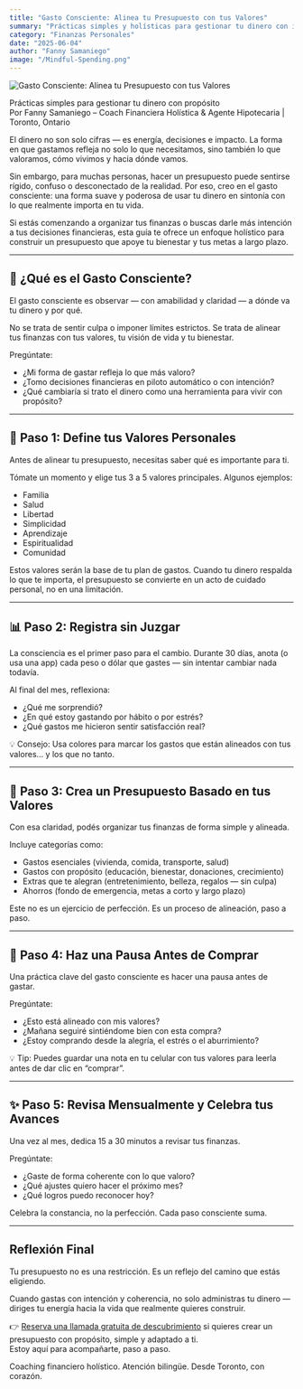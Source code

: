 ```yaml
---
title: "Gasto Consciente: Alinea tu Presupuesto con tus Valores"
summary: "Prácticas simples y holísticas para gestionar tu dinero con intención, alineando tu presupuesto con tus valores y bienestar."
category: "Finanzas Personales"
date: "2025-06-04"
author: "Fanny Samaniego"
image: "/Mindful-Spending.png"
---
```


![Gasto Consciente: Alinea tu Presupuesto con tus Valores](/Mindful-Spending.png)

Prácticas simples para gestionar tu dinero con propósito  
Por Fanny Samaniego – Coach Financiera Holística & Agente Hipotecaria | Toronto, Ontario

El dinero no son solo cifras — es energía, decisiones e impacto. La forma en que gastamos refleja no solo lo que necesitamos, sino también lo que valoramos, cómo vivimos y hacia dónde vamos.

Sin embargo, para muchas personas, hacer un presupuesto puede sentirse rígido, confuso o desconectado de la realidad. Por eso, creo en el gasto consciente: una forma suave y poderosa de usar tu dinero en sintonía con lo que realmente importa en tu vida.

Si estás comenzando a organizar tus finanzas o buscas darle más intención a tus decisiones financieras, esta guía te ofrece un enfoque holístico para construir un presupuesto que apoye tu bienestar y tus metas a largo plazo.

---

## 🌿 ¿Qué es el Gasto Consciente?

El gasto consciente es observar — con amabilidad y claridad — a dónde va tu dinero y por qué.

No se trata de sentir culpa o imponer límites estrictos. Se trata de alinear tus finanzas con tus valores, tu visión de vida y tu bienestar.

Pregúntate:

- ¿Mi forma de gastar refleja lo que más valoro?
- ¿Tomo decisiones financieras en piloto automático o con intención?
- ¿Qué cambiaría si trato el dinero como una herramienta para vivir con propósito?

---

## 🧘 Paso 1: Define tus Valores Personales

Antes de alinear tu presupuesto, necesitas saber qué es importante para ti.

Tómate un momento y elige tus 3 a 5 valores principales. Algunos ejemplos:

- Familia
- Salud
- Libertad
- Simplicidad
- Aprendizaje
- Espiritualidad
- Comunidad

Estos valores serán la base de tu plan de gastos. Cuando tu dinero respalda lo que te importa, el presupuesto se convierte en un acto de cuidado personal, no en una limitación.

---

## 📊 Paso 2: Registra sin Juzgar

La consciencia es el primer paso para el cambio. Durante 30 días, anota (o usa una app) cada peso o dólar que gastes — sin intentar cambiar nada todavía.

Al final del mes, reflexiona:

- ¿Qué me sorprendió?
- ¿En qué estoy gastando por hábito o por estrés?
- ¿Qué gastos me hicieron sentir satisfacción real?

💡 Consejo: Usa colores para marcar los gastos que están alineados con tus valores… y los que no tanto.

---

## 💸 Paso 3: Crea un Presupuesto Basado en tus Valores

Con esa claridad, podés organizar tus finanzas de forma simple y alineada.

Incluye categorías como:

- Gastos esenciales (vivienda, comida, transporte, salud)
- Gastos con propósito (educación, bienestar, donaciones, crecimiento)
- Extras que te alegran (entretenimiento, belleza, regalos — sin culpa)
- Ahorros (fondo de emergencia, metas a corto y largo plazo)

Este no es un ejercicio de perfección. Es un proceso de alineación, paso a paso.

---

## 🔁 Paso 4: Haz una Pausa Antes de Comprar

Una práctica clave del gasto consciente es hacer una pausa antes de gastar.

Pregúntate:

- ¿Esto está alineado con mis valores?
- ¿Mañana seguiré sintiéndome bien con esta compra?
- ¿Estoy comprando desde la alegría, el estrés o el aburrimiento?

💡 Tip: Puedes guardar una nota en tu celular con tus valores para leerla antes de dar clic en “comprar”.

---

## ✨ Paso 5: Revisa Mensualmente y Celebra tus Avances

Una vez al mes, dedica 15 a 30 minutos a revisar tus finanzas.

Pregúntate:

- ¿Gaste de forma coherente con lo que valoro?
- ¿Qué ajustes quiero hacer el próximo mes?
- ¿Qué logros puedo reconocer hoy?

Celebra la constancia, no la perfección. Cada paso consciente suma.

---

## Reflexión Final

Tu presupuesto no es una restricción. Es un reflejo del camino que estás eligiendo.

Cuando gastas con intención y coherencia, no solo administras tu dinero — diriges tu energía hacia la vida que realmente quieres construir.

👉 [Reserva una llamada gratuita de descubrimiento](/contact) si quieres crear un presupuesto con propósito, simple y adaptado a ti.  
Estoy aquí para acompañarte, paso a paso.

Coaching financiero holístico. Atención bilingüe. Desde Toronto, con corazón.
